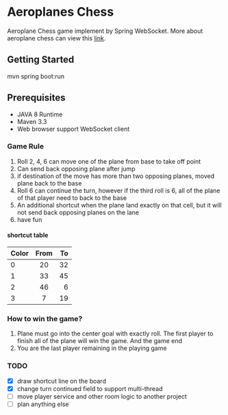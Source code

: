 # Aeroplanes Chess
Aeroplane Chess game implement by Spring WebSocket. More about aeroplane chess can view this [link](https://en.wikipedia.org/wiki/Aeroplane_Chess). 

## Getting Started
mvn spring boot:run

## Prerequisites
* JAVA 8 Runtime
* Maven 3.3
* Web browser support WebSocket client

### Game Rule
1. Roll 2, 4, 6 can move one of the plane from base to take off point
2. Can send back opposing plane after jump
3. if destination of the move has more than two opposing planes, moved plane back to the base
4. Roll 6 can continue the turn, however if the third roll is 6, all of the plane of that player need to back to the base
5. An additional shortcut when the plane land exactly on that cell, but it will not send back opposing planes on the lane
6. have fun

#### shortcut table
| Color | From | To |
| ----- |:----:| ---:|
| 0 | 20 | 32 |
| 1 | 33 | 45 |
| 2 | 46 | 6 |
| 3 | 7 | 19 |

### How to win the game?
1. Plane must go into the center goal with exactly roll. The first player to finish all of the plane will win the game. And the game end
2. You are the last player remaining in the playing game

### TODO
- [x] draw shortcut line on the board
- [x] change turn continued field to support multi-thread
- [ ] move player service and other room logic to another project
- [ ] plan anything else
